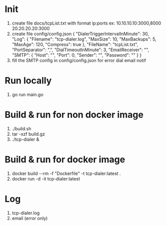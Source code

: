 # Init
1. create file docs/tcpList.txt with format ip:ports
    ex:
        10.10.10.10:3000,8000
        20.20.20.20:3000
1. create file config/config.json
    {
        "DialerTriggerIntervalInMinute": 30,
        "Log": {
            "Filename": "tcp-dialer.log",
            "MaxSize": 10,
            "MaxBackups": 5,
            "MaxAge": 120,
            "Compress": true
        },
        "FileName": "tcpList.txt",
        "PortSeparator": ",",
        "DialTimeoutInMinute": 3,
        "EmailReceiver": "",
        "SMTP": {
            "Host": "",
            "Port": 0,
            "Sender": "",
            "Password": ""
        }
    }
2. fill the SMTP config in config/config.json for error dial email notif

# Run locally
1. go run main.go

# Build & run for non docker image
1. ./build.sh
2. tar -xzf build.gz
3. ./tcp-dialer &

# Build & run for docker image
1. docker build --rm -f "Dockerfile" -t tcp-dialer:latest .
2. docker run -d -it tcp-dialer:latest

# Log
1. tcp-dialer.log
2. email (error only)
